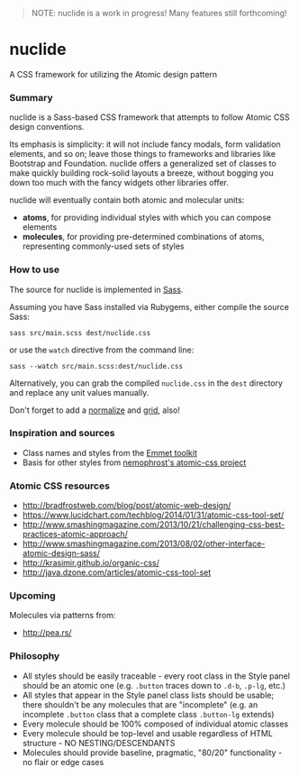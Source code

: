 > NOTE: nuclide is a work in progress! Many features still forthcoming!

# nuclide

A CSS framework for utilizing the Atomic design pattern

### Summary

nuclide is a Sass-based CSS framework that attempts to follow Atomic CSS design
conventions.

Its emphasis is simplicity: it will not include fancy modals, form validation
elements, and so on; leave those things to frameworks and libraries like
Bootstrap and Foundation. nuclide offers a generalized set of classes to make
quickly building rock-solid layouts a breeze, without bogging you down too much
with the fancy widgets other libraries offer.

nuclide will eventually contain both atomic and molecular units:

- **atoms**, for providing individual styles with which you can compose elements
- **molecules**, for providing pre-determined combinations of atoms, representing commonly-used sets of styles

### How to use

The source for nuclide is implemented in [Sass](http://sass-lang.com/).

Assuming you have Sass installed via Rubygems, either compile the source Sass:

```
sass src/main.scss dest/nuclide.css
```

or use the `watch` directive from the command line:

```
sass --watch src/main.scss:dest/nuclide.css
```

Alternatively, you can grab the compiled `nuclide.css` in the `dest` directory and
replace any unit values manually.

Don't forget to add a [normalize](http://necolas.github.io/normalize.css/) and
[grid](http://responsive.gs/), also!

### Inspiration and sources

- Class names and styles from the [Emmet toolkit](http://docs.emmet.io/cheat-sheet/)
- Basis for other styles from [nemophrost's atomic-css project](https://github.com/nemophrost/atomic-css)

### Atomic CSS resources

- http://bradfrostweb.com/blog/post/atomic-web-design/
- https://www.lucidchart.com/techblog/2014/01/31/atomic-css-tool-set/
- http://www.smashingmagazine.com/2013/10/21/challenging-css-best-practices-atomic-approach/
- http://www.smashingmagazine.com/2013/08/02/other-interface-atomic-design-sass/
- http://krasimir.github.io/organic-css/
- http://java.dzone.com/articles/atomic-css-tool-set

### Upcoming

Molecules via patterns from:

- http://pea.rs/

### Philosophy

- All styles should be easily traceable - every root class in the Style panel should be an atomic one (e.g. `.button` traces down to `.d-b`, `.p-lg`, etc.)
- All styles that appear in the Style panel class lists should be usable; there shouldn't be any molecules
that are "incomplete" (e.g. an incomplete `.button` class that a complete class `.button-lg` extends)
- Every molecule should be 100% composed of individual atomic classes
- Every molecule should be top-level and usable regardless of HTML structure - NO NESTING/DESCENDANTS
- Molecules should provide baseline, pragmatic, "80/20" functionality - no flair or edge cases